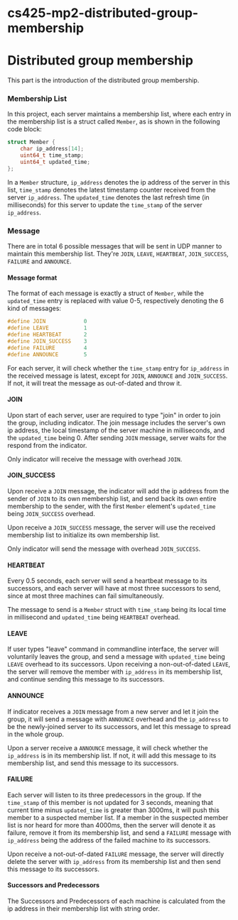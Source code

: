 # cs425-mp2-distributed-group-membership

# Distributed group membership

This part is the introduction of the distributed group membership.

### Membership List

In this project, each server maintains a membership list, where each entry in the membership list 
is a struct called `Member`, as is shown in the following code block:

```cpp
struct Member {
    char ip_address[14];
    uint64_t time_stamp;
    uint64_t updated_time;
};
```

In a `Member` structure, `ip_address` denotes the ip address of the server in this list, `time_stamp`
 denotes the latest timestamp counter received from the server `ip_address`. The `updated_time` 
 denotes the last refresh time (in milliseconds) for this server to update the `time_stamp` of the 
 server `ip_address`.
 
### Message

There are in total 6 possible messages that will be sent in UDP manner to maintain this membership
list. They're `JOIN`, `LEAVE`, `HEARTBEAT`, `JOIN_SUCCESS`, `FAILURE` and `ANNOUNCE`.


#### Message format

The format of each message is exactly a struct of `Member`, while the `updated_time` entry is 
replaced with value 0-5, respectively denoting the 6 kind of messages:

```cpp
#define JOIN            0
#define LEAVE           1
#define HEARTBEAT       2
#define JOIN_SUCCESS    3
#define FAILURE         4
#define ANNOUNCE        5
```

For each server, it will check whether the `time_stamp` entry for `ip_address` in the received 
message is latest, except for `JOIN`, `ANNOUNCE` and `JOIN_SUCCESS`. If not, it will treat the 
message as out-of-dated and throw it.

#### JOIN

Upon start of each server, user are required to type "join" in order to join the group, including 
indicator. The join message includes the server's own ip address, the local timestamp of the server
machine in milliseconds, and the `updated_time` being 0. After sending `JOIN` message, server waits
for the respond from the indicator.

Only indicator will receive the message with overhead `JOIN`.

#### JOIN_SUCCESS
Upon receive a `JOIN` message, the indicator will add the ip address from the sender of `JOIN` to 
its own membership list, and send back its own entire membership to the sender, with the first 
`Member` element's `updated_time` being `JOIN_SUCCESS` overhead.

Upon receive a `JOIN_SUCCESS` message, the server will use the received membership list to initialize
its own membership list.

Only indicator will send the message with overhead `JOIN_SUCCESS`.


#### HEARTBEAT

Every 0.5 seconds, each server will send a heartbeat message to its successors, and each server will
have at most three successors to send, since at most three machines can fail simultaneously. 

The message to send is a `Member` struct with `time_stamp` being its local time in millisecond and 
`updated_time` being `HEARTBEAT` overhead.

#### LEAVE 

If user types "leave" command in commandline interface, the server will voluntarily leaves the group,
and send a message with `updated_time` being `LEAVE` overhead to its successors. Upon receiving a
non-out-of-dated `LEAVE`, the server will remove the member with `ip_address` in its membership list, 
and continue sending this message to its successors.

#### ANNOUNCE

If indicator receives a `JOIN` message from a new server and let it join the group, it will send a 
message with `ANNOUNCE` overhead and the `ip_address` to be the newly-joined server to its successors, and
let this message to spread in the whole group.

Upon a server receive a `ANNOUNCE` message, it will check whether the `ip_address` is in its membership list. If
not, it will add this message to its membership list, and send this message to its successors.

#### FAILURE

Each server will listen to its three predecessors in the group. If the `time_stamp` of this member is not updated for 3
seconds, meaning that current time minus `updated_time` is greater than 3000ms, it will push this member to a suspected
member list. If a member in the suspected member list is nor heard for more than 4000ms, then the server will denote
it as failure, remove it from its membership list, and send a `FAILURE` message with `ip_address` being the address
of the failed machine to its successors.

Upon receive a not-out-of-dated `FAILURE` message, the server will directly delete the server with `ip_address` from
its membership list and then send this message to its successors.

#### Successors and Predecessors
The Successors and Predecessors of each machine is calculated from the ip address in their membership list
with string order.

